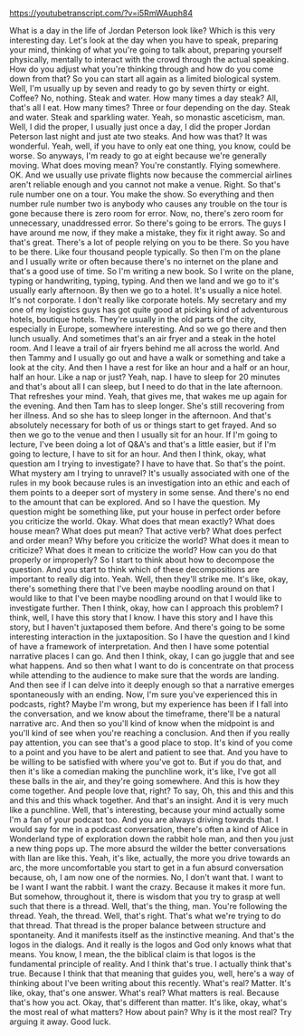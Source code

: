 https://youtubetranscript.com/?v=i5RmWAuph84

 What is a day in the life of Jordan Peterson look like? Which is this very interesting day. Let's look at the day when you have to speak, preparing your mind, thinking of what you're going to talk about, preparing yourself physically, mentally to interact with the crowd through the actual speaking. How do you adjust what you're thinking through and how do you come down from that? So you can start all again as a limited biological system. Well, I'm usually up by seven and ready to go by seven thirty or eight. Coffee? No, nothing. Steak and water. How many times a day steak? All, that's all I eat. How many times? Three or four depending on the day. Steak and water. Steak and sparkling water. Yeah, so monastic asceticism, man. Well, I did the proper, I usually just once a day, I did the proper Jordan Peterson last night and just ate two steaks. And how was that? It was wonderful. Yeah, well, if you have to only eat one thing, you know, could be worse. So anyways, I'm ready to go at eight because we're generally moving. What does moving mean? You're constantly. Flying somewhere. OK. And we usually use private flights now because the commercial airlines aren't reliable enough and you cannot not make a venue. Right. So that's rule number one on a tour. You make the show. So everything and then number rule number two is anybody who causes any trouble on the tour is gone because there is zero room for error. Now, no, there's zero room for unnecessary, unaddressed error. So there's going to be errors. The guys I have around me now, if they make a mistake, they fix it right away. So and that's great. There's a lot of people relying on you to be there. So you have to be there. Like four thousand people typically. So then I'm on the plane and I usually write or often because there's no internet on the plane and that's a good use of time. So I'm writing a new book. So I write on the plane, typing or handwriting, typing, typing. And then we land and we go to it's usually early afternoon. By then we go to a hotel. It's usually a nice hotel. It's not corporate. I don't really like corporate hotels. My secretary and my one of my logistics guys has got quite good at picking kind of adventurous hotels, boutique hotels. They're usually in the old parts of the city, especially in Europe, somewhere interesting. And so we go there and then lunch usually. And sometimes that's an air fryer and a steak in the hotel room. And I leave a trail of air fryers behind me all across the world. And then Tammy and I usually go out and have a walk or something and take a look at the city. And then I have a rest for like an hour and a half or an hour, half an hour. Like a nap or just? Yeah, nap. I have to sleep for 20 minutes and that's about all I can sleep, but I need to do that in the late afternoon. That refreshes your mind. Yeah, that gives me, that wakes me up again for the evening. And then Tam has to sleep longer. She's still recovering from her illness. And so she has to sleep longer in the afternoon. And that's absolutely necessary for both of us or things start to get frayed. And so then we go to the venue and then I usually sit for an hour. If I'm going to lecture, I've been doing a lot of Q&A's and that's a little easier, but if I'm going to lecture, I have to sit for an hour. And then I think, okay, what question am I trying to investigate? I have to have that. So that's the point. What mystery am I trying to unravel? It's usually associated with one of the rules in my book because rules is an investigation into an ethic and each of them points to a deeper sort of mystery in some sense. And there's no end to the amount that can be explored. And so I have the question. My question might be something like, put your house in perfect order before you criticize the world. Okay. What does that mean exactly? What does house mean? What does put mean? That active verb? What does perfect and order mean? Why before you criticize the world? What does it mean to criticize? What does it mean to criticize the world? How can you do that properly or improperly? So I start to think about how to decompose the question. And you start to think which of these decompositions are important to really dig into. Yeah. Well, then they'll strike me. It's like, okay, there's something there that I've been maybe noodling around on that I would like to that I've been maybe noodling around on that I would like to investigate further. Then I think, okay, how can I approach this problem? I think, well, I have this story that I know. I have this story and I have this story, but I haven't juxtaposed them before. And there's going to be some interesting interaction in the juxtaposition. So I have the question and I kind of have a framework of interpretation. And then I have some potential narrative places I can go. And then I think, okay, I can go juggle that and see what happens. And so then what I want to do is concentrate on that process while attending to the audience to make sure that the words are landing. And then see if I can delve into it deeply enough so that a narrative emerges spontaneously with an ending. Now, I'm sure you've experienced this in podcasts, right? Maybe I'm wrong, but my experience has been if I fall into the conversation, and we know about the timeframe, there'll be a natural narrative arc. And then so you'll kind of know when the midpoint is and you'll kind of see when you're reaching a conclusion. And then if you really pay attention, you can see that's a good place to stop. It's kind of you come to a point and you have to be alert and patient to see that. And you have to be willing to be satisfied with where you've got to. But if you do that, and then it's like a comedian making the punchline work, it's like, I've got all these balls in the air, and they're going somewhere. And this is how they come together. And people love that, right? To say, Oh, this and this and this and this and this whack together. And that's an insight. And it is very much like a punchline. Well, that's interesting, because your mind actually some I'm a fan of your podcast too. And you are always driving towards that. I would say for me in a podcast conversation, there's often a kind of Alice in Wonderland type of exploration down the rabbit hole man, and then you just a new thing pops up. The more absurd the wilder the better conversations with Ilan are like this. Yeah, it's like, actually, the more you drive towards an arc, the more uncomfortable you start to get in a fun absurd conversation because, oh, I am now one of the normies. No, I don't want that. I want to be I want I want the rabbit. I want the crazy. Because it makes it more fun. But somehow, throughout it, there is wisdom that you try to grasp at well such that there is a thread. Well, that's the thing, man. You're following the thread. Yeah, the thread. Well, that's right. That's what we're trying to do that thread. That thread is the proper balance between structure and spontaneity. And it manifests itself as the instinctive meaning. And that's the logos in the dialogs. And it really is the logos and God only knows what that means. You know, I mean, the the biblical claim is that logos is the fundamental principle of reality. And I think that's true. I actually think that's true. Because I think that that meaning that guides you, well, here's a way of thinking about I've been writing about this recently. What's real? Matter. It's like, okay, that's one answer. What's real? What matters is real. Because that's how you act. Okay, that's different than matter. It's like, okay, what's the most real of what matters? How about pain? Why is it the most real? Try arguing it away. Good luck.